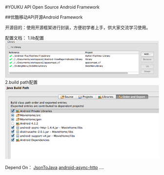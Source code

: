 

#YOUKU API Open Source Android Framework

##优酷移动API开源Android Framework

开源目的：使用开源框架进行封装，方便初学者上手，供大家交流学习使用。

配置文档：
1.lib配置
![config 1](/config1.png "config1")
2.build path配置
![config 1](/config2.png "config1")

Depend On：
[JsonToJava](https://github.com/jonfhancock/JsonToJava)
[android-async-http](https://travis-ci.org/loopj/android-async-http.png?branch=master)
....
